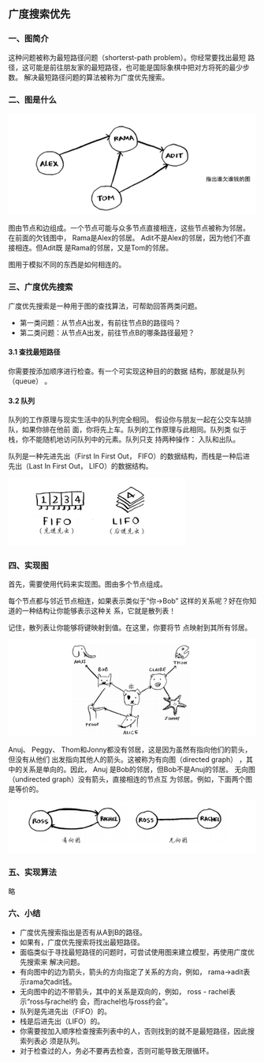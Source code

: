 ## 广度搜索优先
### 一、图简介
这种问题被称为最短路径问题（shorterst-path problem）。你经常要找出最短
路径，这可能是前往朋友家的最短路径，也可能是国际象棋中把对方将死的最少步数。
解决最短路径问题的算法被称为广度优先搜索。


### 二、图是什么

![](./asserts/001.png)

图由节点和边组成。一个节点可能与众多节点直接相连，这些节点被称为邻居。
在前面的欠钱图中， Rama是Alex的邻居。 Adit不是Alex的邻居，因为他们不直接相连。但Adit既
是Rama的邻居，又是Tom的邻居。

图用于模拟不同的东西是如何相连的。


### 三、广度优先搜索
广度优先搜索是一种用于图的查找算法，可帮助回答两类问题。

- 第一类问题：从节点A出发，有前往节点B的路径吗？
- 第二类问题：从节点A出发，前往节点B的哪条路径最短？

#### 3.1 查找最短路径
你需要按添加顺序进行检查。有一个可实现这种目的的数据
结构，那就是队列（queue） 。

#### 3.2 队列

队列的工作原理与现实生活中的队列完全相同。
假设你与朋友一起在公交车站排队，如果你排在他前
面，你将先上车。队列的工作原理与此相同。队列类
似于栈，你不能随机地访问队列中的元素。队列只支
持两种操作： 入队和出队。

队列是一种先进先出（First In First Out， FIFO）的数据结构，而栈是一种后进先出（Last In
First Out， LIFO）的数据结构。

![](./asserts/002.png)

### 四、实现图

首先，需要使用代码来实现图。图由多个节点组成。

每个节点都与邻近节点相连，如果表示类似于“你→Bob”
这样的关系呢？好在你知道的一种结构让你能够表示这种关
系，它就是散列表！

记住，散列表让你能够将键映射到值。在这里，你要将节
点映射到其所有邻居。

![](./asserts/003.png)

Anuj、 Peggy、 Thom和Jonny都没有邻居，这是因为虽然有指向他们的箭头，但没有从他们
出发指向其他人的箭头。这被称为有向图（directed graph） ，其中的关系是单向的。因此， Anuj
是Bob的邻居，但Bob不是Anuj的邻居。 无向图（undirected graph）没有箭头，直接相连的节点互
为邻居。例如，下面两个图是等价的。

![](./asserts/004.png)
### 五、实现算法
略

### 六、小结
- 广度优先搜索指出是否有从A到B的路径。
- 如果有，广度优先搜索将找出最短路径。
- 面临类似于寻找最短路径的问题时，可尝试使用图来建立模型，再使用广度优先搜索来
解决问题。
- 有向图中的边为箭头，箭头的方向指定了关系的方向，例如， rama→adit表示rama欠adit钱。
- 无向图中的边不带箭头，其中的关系是双向的，例如， ross - rachel表示“ross与rachel约
会，而rachel也与ross约会”。
- 队列是先进先出（FIFO）的。
- 栈是后进先出（LIFO）的。
- 你需要按加入顺序检查搜索列表中的人，否则找到的就不是最短路径，因此搜索列表必
须是队列。
- 对于检查过的人，务必不要再去检查，否则可能导致无限循环。

